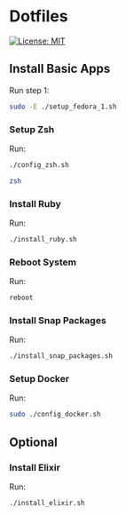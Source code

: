 # Dotfiles

[![License: MIT](https://img.shields.io/badge/License-MIT-blue.svg)](https://opensource.org/licenses/MIT)

## Install Basic Apps

Run step 1:

```bash
sudo -E ./setup_fedora_1.sh
```

### Setup Zsh

Run:

```bash
./config_zsh.sh
```

```bash
zsh
```

### Install Ruby

Run:

```bash
./install_ruby.sh
```

### Reboot System

Run:

```bash
reboot
```

### Install Snap Packages

Run:

```bash
./install_snap_packages.sh
```

### Setup Docker

Run:

```bash
sudo ./config_docker.sh
```


## Optional

### Install Elixir

Run:

```bash
./install_elixir.sh
```
